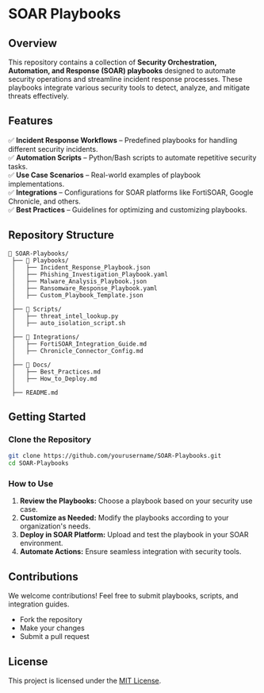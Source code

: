 # SOAR Playbooks

## Overview
This repository contains a collection of **Security Orchestration, Automation, and Response (SOAR) playbooks** designed to automate security operations and streamline incident response processes. These playbooks integrate various security tools to detect, analyze, and mitigate threats effectively.

## Features
✅ **Incident Response Workflows** – Predefined playbooks for handling different security incidents.  
✅ **Automation Scripts** – Python/Bash scripts to automate repetitive security tasks.  
✅ **Use Case Scenarios** – Real-world examples of playbook implementations.  
✅ **Integrations** – Configurations for SOAR platforms like FortiSOAR, Google Chronicle, and others.  
✅ **Best Practices** – Guidelines for optimizing and customizing playbooks.  

## Repository Structure
```
📂 SOAR-Playbooks/
 ├── 📁 Playbooks/
 │   ├── Incident_Response_Playbook.json
 │   ├── Phishing_Investigation_Playbook.yaml
 │   ├── Malware_Analysis_Playbook.json
 │   ├── Ransomware_Response_Playbook.yaml
 │   ├── Custom_Playbook_Template.json
 │
 ├── 📁 Scripts/
 │   ├── threat_intel_lookup.py
 │   ├── auto_isolation_script.sh
 │
 ├── 📁 Integrations/
 │   ├── FortiSOAR_Integration_Guide.md
 │   ├── Chronicle_Connector_Config.md
 │
 ├── 📁 Docs/
 │   ├── Best_Practices.md
 │   ├── How_to_Deploy.md
 │
 ├── README.md
```

## Getting Started
### Clone the Repository
```bash
git clone https://github.com/yourusername/SOAR-Playbooks.git
cd SOAR-Playbooks
```

### How to Use
1. **Review the Playbooks:** Choose a playbook based on your security use case.
2. **Customize as Needed:** Modify the playbooks according to your organization's needs.
3. **Deploy in SOAR Platform:** Upload and test the playbook in your SOAR environment.
4. **Automate Actions:** Ensure seamless integration with security tools.

## Contributions
We welcome contributions! Feel free to submit playbooks, scripts, and integration guides. 
- Fork the repository
- Make your changes
- Submit a pull request

## License
This project is licensed under the [MIT License](LICENSE).
